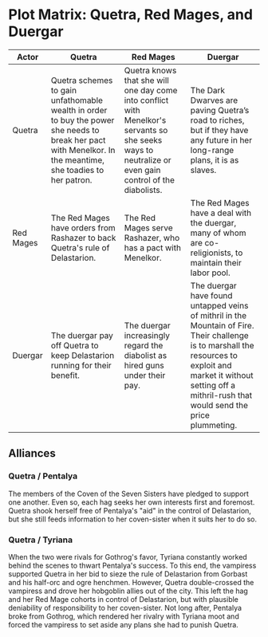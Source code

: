 # Plot Matrix: Quetra, Red Mages, and Duergar

| Actor | Quetra | Red Mages | Duergar |
| ----- | ------ | --------- | ------- |
| Quetra | Quetra schemes to gain unfathomable wealth in order to buy the power she needs to break her pact with Menelkor. In the meantime, she toadies to her patron. | Quetra knows that she will one day come into conflict with Menelkor's servants so she seeks ways to neutralize or even gain control of the diabolists. | The Dark Dwarves are paving Quetra’s road to riches, but if they have any future in her long-range plans, it is as slaves. |
| Red Mages | The Red Mages have orders from Rashazer to back Quetra's rule of Delastarion. | The Red Mages serve Rashazer, who has a pact with Menelkor. | The Red Mages have a deal with the duergar, many of whom are co-religionists, to maintain their labor pool. |
| Duergar | The duergar pay off Quetra to keep Delastarion running for their benefit. | The duergar increasingly regard the diabolist as hired guns under their pay. | The duergar have found untapped veins of mithril in the Mountain of Fire. Their challenge is to marshall the resources to exploit and market it without setting off a mithril-rush that would send the price plummeting. |

## Alliances

### Quetra / Pentalya

The members of the Coven of the Seven Sisters have pledged to support one another. Even so, each hag seeks her own interests first and foremost. Quetra shook herself free of Pentalya's "aid" in the control of Delastarion, but she still feeds information to her coven-sister when it suits her to do so.

### Quetra / Tyriana

When the two were rivals for Gothrog's favor, Tyriana constantly worked behind the scenes to thwart Pentalya's success. To this end, the vampiress supported Quetra in her bid to sieze the rule of Delastarion from Gorbast and his half-orc and ogre henchmen. However, Quetra double-crossed the vampiress and drove her hobgoblin allies out of the city. This left the hag and her Red Mage cohorts in control of Delastarion, but with plausible deniability of responsibility to her coven-sister. Not long after, Pentalya broke from Gothrog, which rendered her rivalry with Tyriana moot and forced the vampiress to set aside any plans she had to punish Quetra.
